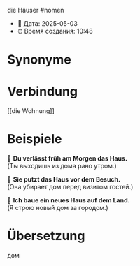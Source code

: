 die Häuser
#nomen
- 📍 Дата: 2025-05-03
- ⏰ Время создания: 10:48
# Synonyme

# Verbindung 
[[die Wohnung]]
# Beispiele
🔹 **Du verlässt früh am Morgen das Haus.**  
(Ты выходишь из дома рано утром.)

🔹 **Sie putzt das Haus vor dem Besuch.**  
(Она убирает дом перед визитом гостей.)

🔹 **Ich baue ein neues Haus auf dem Land.**  
(Я строю новый дом за городом.)
# Übersetzung
дом